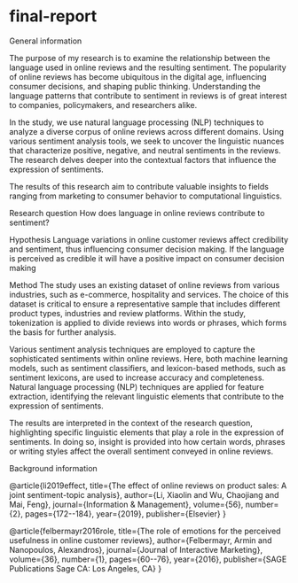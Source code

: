 # final-report


General information

The purpose of my research is to examine the relationship between the language used in online reviews and the resulting sentiment. The popularity of online reviews has become ubiquitous in the digital age, influencing consumer decisions, and shaping public thinking. Understanding the language patterns that contribute to sentiment in reviews is of great interest to companies, policymakers, and researchers alike.

In the study, we use natural language processing (NLP) techniques to analyze a diverse corpus of online reviews across different domains. Using various sentiment analysis tools, we seek to uncover the linguistic nuances that characterize positive, negative, and neutral sentiments in the reviews. The research delves deeper into the contextual factors that influence the expression of sentiments.

The results of this research aim to contribute valuable insights to fields ranging from marketing to consumer behavior to computational linguistics.

Research question
How does language in online reviews contribute to sentiment?

Hypothesis
Language variations in online customer reviews affect credibility and sentiment, thus influencing consumer decision making. If the language is perceived as credible it will have a positive impact on consumer decision making

Method
The study uses an existing dataset of online reviews from various industries, such as e-commerce, hospitality and services. The choice of this dataset is critical to ensure a representative sample that includes different product types, industries and review platforms. Within the study, tokenization is applied to divide reviews into words or phrases, which forms the basis for further analysis.

Various sentiment analysis techniques are employed to capture the sophisticated sentiments within online reviews. Here, both machine learning models, such as sentiment classifiers, and lexicon-based methods, such as sentiment lexicons, are used to increase accuracy and completeness. Natural language processing (NLP) techniques are applied for feature extraction, identifying the relevant linguistic elements that contribute to the expression of sentiments.

The results are interpreted in the context of the research question, highlighting specific linguistic elements that play a role in the expression of sentiments. In doing so, insight is provided into how certain words, phrases or writing styles affect the overall sentiment conveyed in online reviews.

Background information

@article{li2019effect,
  title={The effect of online reviews on product sales: A joint sentiment-topic analysis},
  author={Li, Xiaolin and Wu, Chaojiang and Mai, Feng},
  journal={Information \& Management},
  volume={56},
  number={2},
  pages={172--184},
  year={2019},
  publisher={Elsevier}
}

@article{felbermayr2016role,
  title={The role of emotions for the perceived usefulness in online customer reviews},
  author={Felbermayr, Armin and Nanopoulos, Alexandros},
  journal={Journal of Interactive Marketing},
  volume={36},
  number={1},
  pages={60--76},
  year={2016},
  publisher={SAGE Publications Sage CA: Los Angeles, CA}
}

